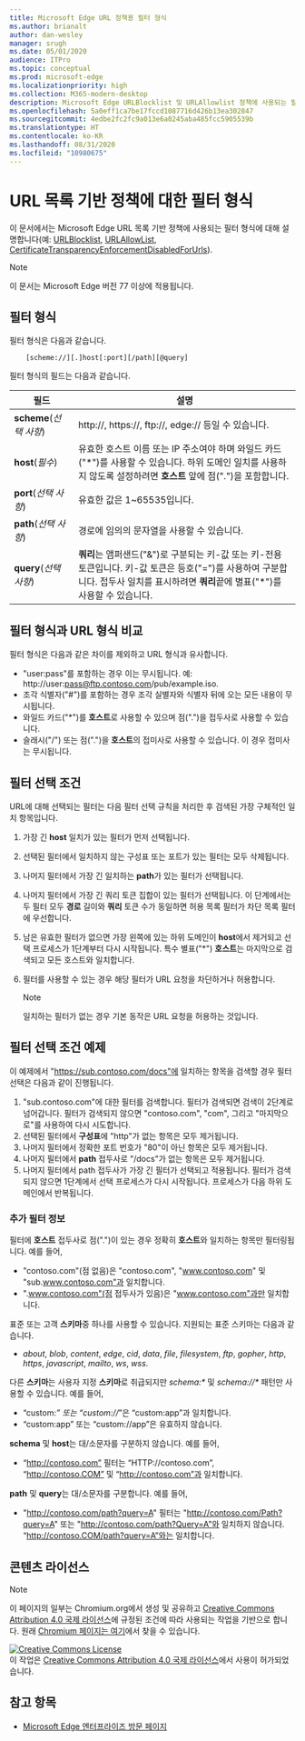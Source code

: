 ```yaml
---
title: Microsoft Edge URL 정책용 필터 형식
ms.author: brianalt
author: dan-wesley
manager: srugh
ms.date: 05/01/2020
audience: ITPro
ms.topic: conceptual
ms.prod: microsoft-edge
ms.localizationpriority: high
ms.collection: M365-modern-desktop
description: Microsoft Edge URLBlocklist 및 URLAllowlist 정책에 사용되는 필터 형식에 대해 알아봅니다.
ms.openlocfilehash: 5a0eff1ca7be17fccd1087716d426b13ea302847
ms.sourcegitcommit: 4edbe2fc2fc9a013e6a0245aba485fcc5905539b
ms.translationtype: HT
ms.contentlocale: ko-KR
ms.lasthandoff: 08/31/2020
ms.locfileid: "10980675"
---
```

# URL 목록 기반 정책에 대한 필터 형식

이 문서에서는 Microsoft Edge URL 목록 기반 정책에 사용되는 필터 형식에 대해 설명합니다(예: [URLBlocklist](microsoft-edge-policies.md#urlblocklist), [URLAllowList](microsoft-edge-policies.md#urlallowlist), [CertificateTransparencyEnforcementDisabledForUrls](microsoft-edge-policies.md#certificatetransparencyenforcementdisabledforurls)).

> [!NOTE]
> 이 문서는 Microsoft Edge 버전 77 이상에 적용됩니다.

## 필터 형식

필터 형식은 다음과 같습니다.

```
    [scheme://][.]host[:port][/path][@query]
```

필터 형식의 필드는 다음과 같습니다.

| 필드 | 설명 |
| --- | --- |
| **scheme**(*선택 사항*) | http://, https://, ftp://, edge:// 등일 수 있습니다. |
| **host**(*필수*) | 유효한 호스트 이름 또는 IP 주소여야 하며 와일드 카드("\*")를 사용할 수 있습니다. 하위 도메인 일치를 사용하지 않도록 설정하려면 **호스트** 앞에 점(".")을 포함합니다. |
| **port**(*선택 사항*) | 유효한 값은 1~65535입니다. |
| **path**(*선택 사항*) | 경로에 임의의 문자열을 사용할 수 있습니다. |
| **query**(*선택 사항*) | **쿼리**는 앰퍼샌드("&")로 구분되는 키-값 또는 키-전용 토큰입니다. 키-값 토큰은 등호("=")를 사용하여 구분합니다. 접두사 일치를 표시하려면 **쿼리**끝에 별표("\*")를 사용할 수 있습니다. |

## 필터 형식과 URL 형식 비교

필터 형식은 다음과 같은 차이를 제외하고 URL 형식과 유사합니다.

- "user:pass"를 포함하는 경우 이는 무시됩니다. 예: http://user:pass@ftp.contoso.com/pub/example.iso.
- 조각 식별자("#")를 포함하는 경우 조각 실별자와 식별자 뒤에 오는 모든 내용이 무시됩니다.
- 와일드 카드("*")를 **호스트**로 사용할 수 있으며 점(".")을 접두사로 사용할 수 있습니다.
- 슬래시("/") 또는 점(".")을 **호스트**의 접미사로 사용할 수 있습니다. 이 경우 접미사는 무시됩니다.

## 필터 선택 조건

URL에 대해 선택되는 필터는 다음 필터 선택 규칙을 처리한 후 검색된 가장 구체적인 일치 항목입니다.

1. 가장 긴 **host** 일치가 있는 필터가 먼저 선택됩니다.
2. 선택된 필터에서 일치하지 않는 구성표 또는 포트가 있는 필터는 모두 삭제됩니다.
3. 나머지 필터에서 가장 긴 일치하는 **path**가 있는 필터가 선택됩니다.
4. 나머지 필터에서 가장 긴 쿼리 토큰 집합이 있는 필터가 선택됩니다. 이 단계에서는 두 필터 모두 **경로** 길이와 **쿼리** 토큰 수가 동일하면 허용 목록 필터가 차단 목록 필터에 우선합니다.
5. 남은 유효한 필터가 없으면 가장 왼쪽에 있는 하위 도메인이 **host**에서 제거되고 선택 프로세스가 1단계부터 다시 시작됩니다. 특수 별표("*") **호스트**는 마지막으로 검색되고 모든 호스트와 일치합니다.
6. 필터를 사용할 수 있는 경우 해당 필터가 URL 요청을 차단하거나 허용합니다.

   >[!NOTE]
   >일치하는 필터가 없는 경우 기본 동작은 URL 요청을 허용하는 것입니다.

## 필터 선택 조건 예제

이 예제에서 "https://sub.contoso.com/docs"에 일치하는 항목을 검색할 경우 필터 선택은 다음과 같이 진행됩니다.

1. "sub.contoso.com"에 대한 필터를 검색합니다. 필터가 검색되면 검색이 2단계로 넘어갑니다. 필터가 검색되지 않으면 "contoso.com", "com", 그리고 "마지막으로"를 사용하여 다시 시도합니다.
2. 선택된 필터에서 **구성표**에 "http"가 없는 항목은 모두 제거됩니다.
3. 나머지 필터에서 정확한 포트 번호가 "80"이 아닌 항목은 모두 제거됩니다.
4. 나머지 필터에서 **path** 접두사로 "/docs"가 없는 항목은 모두 제거됩니다.
5. 나머지 필터에서 path 접두사가 가장 긴 필터가 선택되고 적용됩니다. 필터가 검색되지 않으면 1단계에서 선택 프로세스가 다시 시작됩니다. 프로세스가 다음 하위 도메인에서 반복됩니다.

### 추가 필터 정보

필터에 **호스트** 접두사로 점(".")이 있는 경우 정확히 **호스트**와 일치하는 항목만 필터링됩니다. 예를 들어,

- "contoso.com"(점 없음)은 "contoso.com", "www.contoso.com" 및 "sub.www.contoso.com"과 일치합니다.
- ".www.contoso.com"(점 접두사가 있음)은 "www.contoso.com"과만 일치합니다.

표준 또는 고객 **스키마**중 하나를 사용할 수 있습니다. 지원되는 표준 스키마는 다음과 같습니다.

- _about_, _blob_, _content_, _edge_, _cid_, _data_, _file_, _filesystem_, _ftp_, _gopher_, _http_, _https_, _javascript_, _mailto_, _ws_, _wss_.

다른 **스키마**는 사용자 지정 **스키마**로 취급되지만 _schema:*_ 및 _schema://*_ 패턴만 사용할 수 있습니다. 예를 들어,

- “custom:*” 또는 “custom://*”은 “custom:app”과 일치합니다.
- “custom:app” 또는 “custom://app”은 유효하지 않습니다.

**schema** 및 **host**는 대/소문자를 구분하지 않습니다. 예를 들어,

- “http://contoso.com” 필터는 “HTTP://contoso.com”, “http://contoso.COM” 및 “http://contoso.com”과 일치합니다.

**path** 및 **query**는 대/소문자를 구분합니다. 예를 들어,

- "http://contoso.com/path?query=A" 필터는 "http://contoso.com/Path?query=A" 또는 "http://contoso.com/path?Query=A"와 일치하지 않습니다. “http://contoso.COM/path?query=A”와는 일치합니다.

## 콘텐츠 라이선스

> [!NOTE]
> 이 페이지의 일부는 Chromium.org에서 생성 및 공유하고 [Creative Commons Attribution 4.0 국제 라이선스](http://creativecommons.org/licenses/by/4.0/)에 규정된 조건에 따라 사용되는 작업을 기반으로 합니다. 원래 [Chromium 페이지는 여기](https://www.chromium.org/administrators/url-blacklist-filter-format)에서 찾을 수 있습니다.
  
<a rel="license" href="http://creativecommons.org/licenses/by/4.0/"><img alt="Creative Commons License" style="border-width:0" src="https://i.creativecommons.org/l/by/4.0/88x31.png" /></a><br />이 작업은 <a rel="license" href="http://creativecommons.org/licenses/by/4.0/">Creative Commons Attribution 4.0 국제 라이선스</a>에서 사용이 허가되었습니다.

## 참고 항목

- [Microsoft Edge 엔터프라이즈 방문 페이지](https://aka.ms/EdgeEnterprise)
